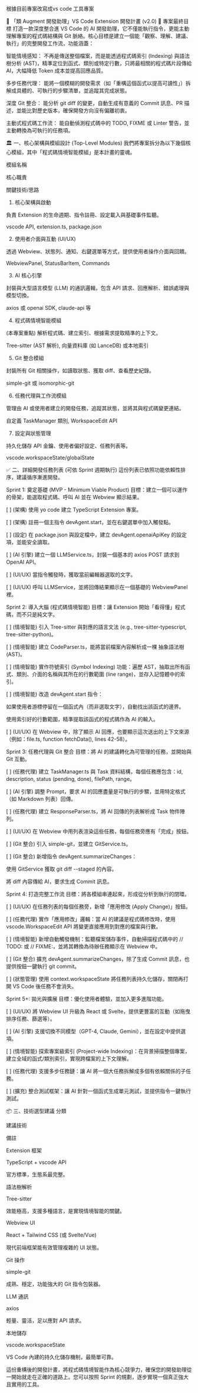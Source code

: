 根據目前專案改寫成vs code 工具專案


🧩 「類 Augment 開發助理」VS Code Extension 開發計畫 (v2.0)
🎯 專案最終目標
打造一款深度整合進 VS Code 的 AI 開發助理，它不僅能執行指令，更能主動理解專案的程式碼結構與 Git 脈絡。核心目標是建立一個能「觀察、理解、建議、執行」的完整開發工作流，功能涵蓋：

智能情境感知： 不再是傳送整個檔案，而是能透過程式碼索引 (Indexing) 與語法樹分析 (AST)，精準定位到函式、類別或特定行數，只將最相關的程式碼片段傳給 AI，大幅降低 Token 成本並提高回應品質。

多步任務代理： 能將一個模糊的開發需求（如「重構這個函式以提高可讀性」）拆解成具體的、可執行的步驟清單，並追蹤其完成狀態。

深度 Git 整合： 能分析 git diff 的變更，自動生成有意義的 Commit 訊息、PR 描述，並能比對歷史版本，確保開發方向沒有偏離初衷。

主動式程式碼工作流： 能自動偵測程式碼中的 TODO, FIXME 或 Linter 警告，並主動轉換為可執行的任務項。

🏛️ 一、核心架構與模組設計 (Top-Level Modules)
我們將專案拆分為以下幾個核心模組，其中「程式碼情境智能模組」是本計畫的靈魂。

模組名稱

核心職責

關鍵技術/思路

1. 核心架構與啟動

負責 Extension 的生命週期、指令註冊、設定載入與基礎事件監聽。

vscode API, extension.ts, package.json

2. 使用者介面與互動 (UI/UX)

透過 Webview、狀態列、通知、右鍵選單等方式，提供使用者操作介面與回饋。

WebviewPanel, StatusBarItem, Commands

3. AI 核心引擎

封裝與大型語言模型 (LLM) 的通訊邏輯，包含 API 請求、回應解析、錯誤處理與模型切換。

axios 或 openai SDK, claude-api 等

4. 程式碼情境智能模組

(本專案重點) 解析程式碼、建立索引、根據需求提取精準的上下文。

Tree-sitter (AST 解析), 向量資料庫 (如 LanceDB) 或本地索引

5. Git 整合模組

封裝所有 Git 相關操作，如讀取狀態、獲取 diff、查看歷史紀錄。

simple-git 或 isomorphic-git

6. 任務代理與工作流模組

管理由 AI 或使用者建立的開發任務，追蹤其狀態，並將其與程式碼變更連結。

自定義 TaskManager 類別, WorkspaceEdit API

7. 設定與狀態管理

持久化儲存 API 金鑰、使用者偏好設定、任務列表等。

vscode.workspaceState/globalState

✅ 二、詳細開發任務列表 (可依 Sprint 週期執行)
這份列表已依照功能依賴性排序，建議循序漸進開發。

Sprint 1: 奠定基礎 (MVP - Minimum Viable Product)
目標：建立一個可以運作的骨架，能選取程式碼、呼叫 AI 並在 Webview 顯示結果。

[ ] (架構) 使用 yo code 建立 TypeScript Extension 專案。

[ ] (架構) 註冊一個主指令 devAgent.start，並在右鍵選單中加入觸發點。

[ ] (設定) 在 package.json 與設定檔中，建立 devAgent.openaiApiKey 的設定項，並能安全讀取。

[ ] (AI 引擎) 建立一個 LLMService.ts，封裝一個基本的 axios POST 請求到 OpenAI API。

[ ] (UI/UX) 當指令觸發時，獲取當前編輯器選取的文字。

[ ] (UI/UX) 呼叫 LLMService，並將回傳結果顯示在一個基礎的 WebviewPanel 裡。

Sprint 2: 導入大腦 (程式碼情境智能)
目標：讓 Extension 開始「看得懂」程式碼，而不只是純文字。

[ ] (情境智能) 引入 Tree-sitter 與對應的語言文法 (e.g., tree-sitter-typescript, tree-sitter-python)。

[ ] (情境智能) 建立 CodeParser.ts，能將當前檔案內容解析成一棵 抽象語法樹 (AST)。

[ ] (情境智能) 實作符號索引 (Symbol Indexing) 功能：遍歷 AST，抽取出所有函式、類別、介面的名稱與其所在的行數範圍 (line range)，並存入記憶體中的索引。

[ ] (情境智能) 改造 devAgent.start 指令：

如果使用者游標停留在一個函式內（而非選取文字），自動找出該函式的邊界。

使用索引好的行數範圍，精準提取該函式的程式碼作為 AI 的輸入。

[ ] (UI/UX) 在 Webview 中，除了顯示 AI 回應，也要顯示這次送出的上下文來源（例如：file.ts, function fetchData(), lines 42-58）。

Sprint 3: 任務代理與 Git 整合
目標：將 AI 的建議轉化為可管理的任務，並開始與 Git 互動。

[ ] (任務代理) 建立 TaskManager.ts 與 Task 資料結構，每個任務應包含：id, description, status (pending, done), filePath, range。

[ ] (AI 引擎) 調整 Prompt，要求 AI 的回應盡量是可執行的步驟，並用特定格式（如 Markdown 列表）回傳。

[ ] (任務代理) 建立 ResponseParser.ts，將 AI 回傳的列表解析成 Task 物件陣列。

[ ] (UI/UX) 在 Webview 中用列表渲染這些任務，每個任務旁應有「完成」按鈕。

[ ] (Git 整合) 引入 simple-git，並建立 GitService.ts。

[ ] (Git 整合) 新增指令 devAgent.summarizeChanges：

使用 GitService 獲取 git diff --staged 的內容。

將 diff 內容傳給 AI，要求生成 Commit 訊息。

Sprint 4: 打造完整工作流
目標：將各模組串連起來，形成從分析到執行的閉環。

[ ] (UI/UX) 在任務列表的每個任務旁，新增「應用修改 (Apply Change)」按鈕。

[ ] (任務代理) 實作「應用修改」邏輯：當 AI 的建議是程式碼修改時，使用 vscode.WorkspaceEdit API 將變更直接應用到對應的檔案與行數。

[ ] (情境智能) 新增自動觸發機制：監聽檔案儲存事件，自動掃描程式碼中的 // TODO: 或 // FIXME:，並將其轉換為待辦任務顯示在 Webview 中。

[ ] (Git 整合) 擴充 devAgent.summarizeChanges，除了生成 Commit 訊息，也提供按鈕一鍵執行 git commit。

[ ] (狀態管理) 使用 context.workspaceState 將任務列表持久化儲存，關閉再打開 VS Code 後任務不會消失。

Sprint 5+: 拋光與擴展
目標：優化使用者體驗，並加入更多進階功能。

[ ] (UI/UX) 將 Webview UI 升級為 React 或 Svelte，提供更豐富的互動（如拖曳排序任務、篩選等）。

[ ] (AI 引擎) 支援切換不同模型（GPT-4, Claude, Gemini），並在設定中提供選項。

[ ] (情境智能) 探索專案級索引 (Project-wide Indexing)：在背景掃描整個專案，建立全域的函式/類別索引，實現跨檔案的上下文理解。

[ ] (任務代理) 支援多步任務鏈：讓 AI 將一個大任務拆解成多個有依賴關係的子任務。

[ ] (擴充) 整合測試框架：讓 AI 針對一個函式生成單元測試，並提供指令一鍵執行測試。

📦 三、技術選型建議
分類

建議技術

備註

Extension 框架

TypeScript + vscode API

官方標準，生態系最完整。

語法樹解析

Tree-sitter

效能極高，支援多種語言，是實現情境智能的關鍵。

Webview UI

React + Tailwind CSS (或 Svelte/Vue)

現代前端框架能有效管理複雜的 UI 狀態。

Git 操作

simple-git

成熟、穩定，功能強大的 Git 指令包裝器。

LLM 通訊

axios

輕量、靈活，足以應對 API 請求。

本地儲存

vscode.workspaceState

VS Code 內建的持久化儲存機制，最簡單可靠。

這份重構後的開發計畫，將程式碼情境智能作為核心競爭力，確保您的開發助理從一開始就走在正確的道路上。您可以按照 Sprint 的規劃，逐步實現一個真正強大且實用的工具。